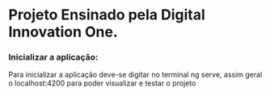 # Projeto Ensinado pela Digital Innovation One.



### Inicializar a aplicação:

Para inicializar a aplicação deve-se digitar no terminal ng serve, assim geral o localhost:4200 para poder visualizar e testar o projeto
